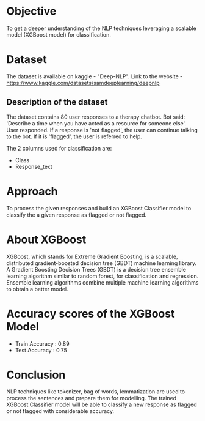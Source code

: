 # Objective
To get a deeper understanding of the NLP techniques leveraging a scalable model (XGBoost model) for classification.

# Dataset
The dataset is available on kaggle - "Deep-NLP".
Link to the website - https://www.kaggle.com/datasets/samdeeplearning/deepnlp

## Description of the dataset
The dataset contains 80 user responses to a therapy chatbot. 
Bot said: 'Describe a time when you have acted as a resource for someone else'.  
User responded. 
If a response is 'not flagged', the user can continue talking to the bot. 
If it is 'flagged', the user is referred to help.

The 2 columns used for classification are:
* Class
* Response_text

# Approach
To process the given responses and build an XGBoost Classifier model to classify the a given response as flagged or not flagged.

# About XGBoost
XGBoost, which stands for Extreme Gradient Boosting, is a scalable, distributed gradient-boosted decision tree (GBDT) machine learning library. A Gradient Boosting Decision Trees (GBDT) is a decision tree ensemble learning algorithm similar to random forest, for classification and regression. Ensemble learning algorithms combine multiple machine learning algorithms to obtain a better model.

# Accuracy scores of the XGBoost Model
* Train Accuracy : 0.89 
* Test Accuracy : 0.75

# Conclusion
NLP techniques like tokenizer, bag of words, lemmatization are used to process the sentences and prepare them for modelling. The trained XGBoost Classifier model will be able to classify a new response as flagged or not flagged with considerable accuracy. 
